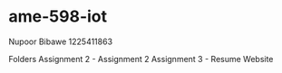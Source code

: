 # ame-598-iot

Nupoor Bibawe
1225411863

Folders
Assignment 2 - Assignment 2
Assignment 3 - Resume Website
